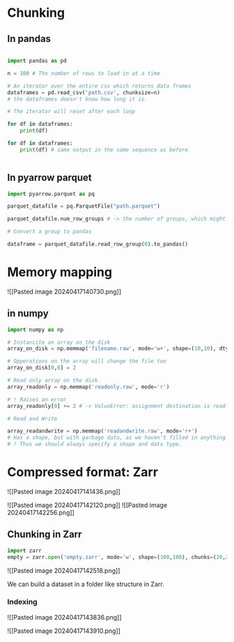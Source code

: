 
# Chunking

## In pandas

```python

import pandas as pd

n = 100 # The number of rows to load in at a time

# An iterator over the entire csv which returns data frames
dataframes = pd.read_csv('path.csv', chunksize=n)
# the dataframes doesn't know how long it is.

# The iterator will reset after each loop

for df in dataframes:
	print(df)

for df in dataframes:
	print(df) # same output in the same sequence as before



```

## In pyarrow parquet

```python
import pyarrow.parquet as pq

parquet_datafile = pq.ParquetFile("path.parquet")

parquet_datafile.num_row_groups # -> the number of groups, which might all have variable lenght

# Convert a group to pandas

dataframe = parquet_datafile.read_row_group(0).to_pandas()
```

# Memory mapping

![[Pasted image 20240417140730.png]]

## in numpy 

```python
import numpy as np

# Instancite an array on the disk
array_on_disk = np.memmap('filename.raw', mode='w+', shape=(10,10), dtype='float64')

# Opperations on the array will change the file too
array_on_disk[0,0] = 2

# Read only array on the disk
array_readonly = np.memmap('readonly.raw', mode='r')

# ! Raises an error
array_readonly[0] += 2 # -> ValueError: assignment destination is read-only

# Read and Write

array_readandwrite = np.memmap('readandwrite.raw', mode='r+')
# Has a shape, but with garbage data, as we haven't filled in anything yet
# ! Thus we should always specify a shape and data type.
```

# Compressed format: Zarr

![[Pasted image 20240417141436.png]]

![[Pasted image 20240417142120.png]]
![[Pasted image 20240417142256.png]]

## Chunking in Zarr

```python
import zarr
empty = zarr.open('empty.zarr', mode='w', shape=(100,100), chunks=(20,20))
```

![[Pasted image 20240417142518.png]]

We can build a dataset in a folder like structure in Zarr.


### Indexing

![[Pasted image 20240417143836.png]]

![[Pasted image 20240417143910.png]]
